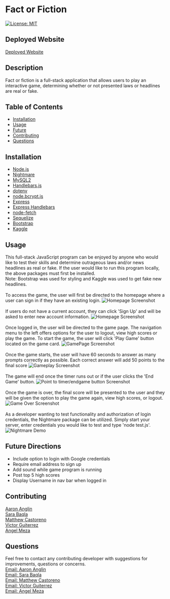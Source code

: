 # Fact or Fiction
[![License: MIT](https://img.shields.io/badge/License-MIT-yellow.svg)](https://opensource.org/licenses/MIT)

## Deployed Website
[Deployed Website](herokuLinkWillGoHere)

## Description
Fact or fiction is a full-stack application that allows users to play an interactive game, determining whether or not presented laws or headlines are real or fake.

## Table of Contents
- [Installation](#Installation)  
- [Usage](#Usage)
- [Future](#Future)
- [Contributing](#Contributing)
- [Questions](#Questions)

## Installation
- [Node.js](https://nodejs.org/en/)
- [Nightmare](https://www.npmjs.com/package/nightmare)
- [MySQL2](https://www.npmjs.com/package/mysql2)
- [Handlebars.js](https://www.npmjs.com/package/handlebars)
- [dotenv](https://www.npmjs.com/package/dotenv)
- [node.bcrypt.js](https://www.npmjs.com/package/bcrypt)
- [Express](https://www.npmjs.com/package/bcrypt)
- [Express Handlebars](https://www.npmjs.com/package/express-handlebars)
- [node-fetch](https://www.npmjs.com/package/node-fetch)
- [Sequelize](https://www.npmjs.com/package/sequelize)
- [Bootstrap](https://getbootstrap.com/)
- [Kaggle](https://www.kaggle.com/)


## Usage
This full-stack JavaScript program can be enjoyed by anyone who would like to test their skills and determine outrageous laws and/or news headlines as real or fake. If the user would like to run this program locally, the above packages must first be installed.
<br>
Note: Bootstrap was used for styling and Kaggle was used to get fake new headlines.
<br><br>
To access the game, the user will first be directed to the homepage where a user can sign in if they have an existing login.
![Homepage Screenshot](./assets/step-1.png)
<br><br>
If users do not have a current account, they can click 'Sign Up' and will be asked to enter new account information.
![Homepage Screenshot](./assets/step-2.png)
<br><br>
Once logged in, the user will be directed to the game page. The navigation menu to the left offers options for the user to logout, view high scores or play the game. To start the game, the user will click 'Play Game' button located on the game card.
![GamePage Screenshot](./assets/step-3.png)
<br><br>
Once the game starts, the user will have 60 seconds to answer as many prompts correctly as possible. Each correct answer will add 50 points to the final score
![Gameplay Screenshot](./assets/step-4.png)
<br><br>
The game will end once the timer runs out or if the user clicks the 'End Game' button. 
![Point to timer/endgame button Screenshot](./assets/step-5.png)
<br><br>
Once the game is over, the final score will be presented to the user and they will be given the option to play the game again, view high scores, or logout.
![Game Over Screenshot](./assets/step-6.png)
<br><br>
As a developer wanting to test functionality and authorization of login credentials, the Nightmare package can be utilized. Simply start your server, enter credentials you would like to test and type 'node test.js'. <br>
![Nightmare Demo](./assets/nightmaredemo.gif)

## Future Directions
- Include option to login with Google credentials
- Require email address to sign up
- Add sound while game program is running
- Post top 5 high scores
- Display Username in nav bar when logged in


## Contributing
[Aaron Anglin](https://github.com/aanglin)<br>
[Sara Baqla](https://github.com/missatrox44) <br>
[Matthew Castoreno](https://github.com/Castoreno05)<br>
[Victor Guiterrez](https://github.com/VictorGutierrez25)<br>
[Angel Meza](https://github.com/amezabla)

## Questions
Feel free to contact any contributing developer with suggestions for improvements, questions or concerns.
<br>
[Email: Aaron Anglin](mailto:aaron.anglin101@gmail.com)<br>
[Email: Sara Baqla](mailto:missatrox44@gmail.com) <br>
[Email: Matthew Castoreno](mailto:matthew.castoreno@yahoo.com)<br>
[Email: Victor Guiterrez](mailto:gutriv4@gmail.com)<br>
[Email: Angel Meza](mailto:mezatx@gmail.com)
